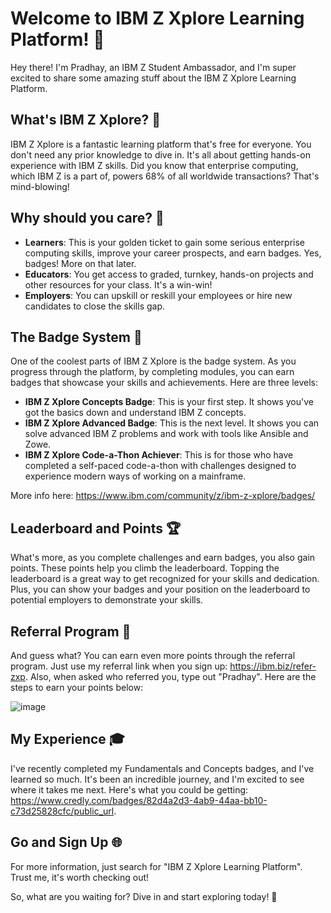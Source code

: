# Welcome to IBM Z Xplore Learning Platform! 🚀

Hey there! I'm Pradhay, an IBM Z Student Ambassador, and I'm super excited to share some amazing stuff about the IBM Z Xplore Learning Platform.

## What's IBM Z Xplore? 🤔

IBM Z Xplore is a fantastic learning platform that's free for everyone. You don't need any prior knowledge to dive in. It's all about getting hands-on experience with IBM Z skills. Did you know that enterprise computing, which IBM Z is a part of, powers 68% of all worldwide transactions? That's mind-blowing!

## Why should you care? 🎯

- **Learners**: This is your golden ticket to gain some serious enterprise computing skills, improve your career prospects, and earn badges. Yes, badges! More on that later.
- **Educators**: You get access to graded, turnkey, hands-on projects and other resources for your class. It's a win-win!
- **Employers**: You can upskill or reskill your employees or hire new candidates to close the skills gap.

## The Badge System 🏅

One of the coolest parts of IBM Z Xplore is the badge system. As you progress through the platform, by completing modules, you can earn badges that showcase your skills and achievements. Here are three levels:

- **IBM Z Xplore Concepts Badge**: This is your first step. It shows you've got the basics down and understand IBM Z concepts.
- **IBM Z Xplore Advanced Badge**: This is the next level. It shows you can solve advanced IBM Z problems and work with tools like Ansible and Zowe.
- **IBM Z Xplore Code-a-Thon Achiever**: This is for those who have completed a self-paced code-a-thon with challenges designed to experience modern ways of working on a mainframe.

More info here: https://www.ibm.com/community/z/ibm-z-xplore/badges/

## Leaderboard and Points 🏆

What's more, as you complete challenges and earn badges, you also gain points. These points help you climb the leaderboard. Topping the leaderboard is a great way to get recognized for your skills and dedication. Plus, you can show your badges and your position on the leaderboard to potential employers to demonstrate your skills.

## Referral Program 👥

And guess what? You can earn even more points through the referral program. Just use my referral link when you sign up: https://ibm.biz/refer-zxp. 
Also, when asked who referred you, type out "Pradhay". Here are the steps to earn your points below:

![image](https://github.com/PradhayA/ibmZXplore/assets/61917405/bedd2535-86f3-471a-98a7-6efdf7ab3720)

## My Experience 🎓

I've recently completed my Fundamentals and Concepts badges, and I've learned so much. It's been an incredible journey, and I'm excited to see where it takes me next. Here's what you could be getting: https://www.credly.com/badges/82d4a2d3-4ab9-44aa-bb10-c73d25828cfc/public_url.

## Go and Sign Up 🌐

For more information, just search for "IBM Z Xplore Learning Platform". Trust me, it's worth checking out!

So, what are you waiting for? Dive in and start exploring today! 🎉
